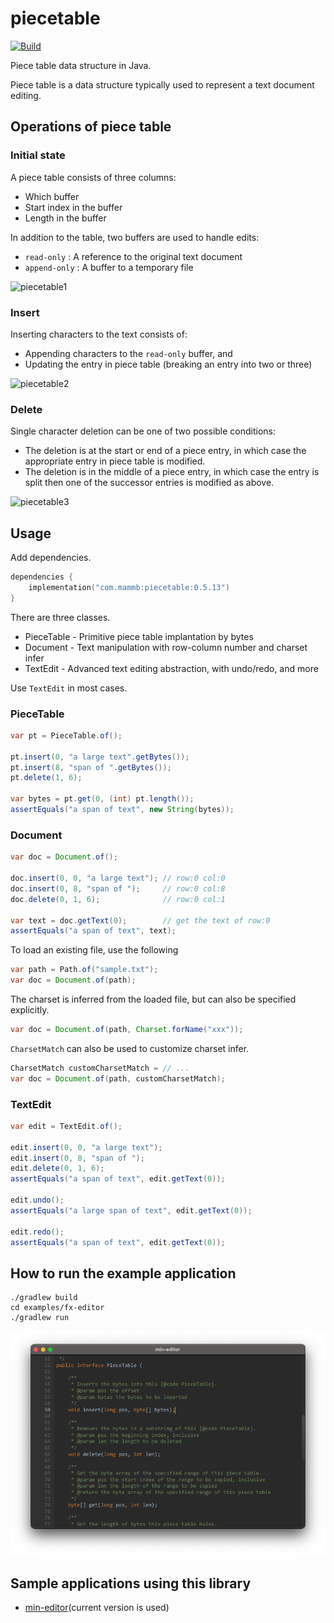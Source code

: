 # piecetable

[![Build](https://github.com/naotsugu/piecetable/actions/workflows/gradle-build.yml/badge.svg)](https://github.com/naotsugu/jpa-fluent-query/actions/workflows/gradle-build.yml)


Piece table data structure in Java.

Piece table is a data structure typically used to represent a text document editing.


## Operations of piece table

### Initial state

A piece table consists of three columns:

* Which buffer
* Start index in the buffer
* Length in the buffer

In addition to the table, two buffers are used to handle edits:

* `read-only` : A reference to the original text document
* `append-only` : A buffer to a temporary file

![piecetable1](docs/images/piecetable1.png)


### Insert

Inserting characters to the text consists of:

* Appending characters to the `read-only` buffer, and
* Updating the entry in piece table (breaking an entry into two or three)


![piecetable2](docs/images/piecetable2.png)

### Delete

Single character deletion can be one of two possible conditions:

* The deletion is at the start or end of a piece entry, in which case the appropriate entry in piece table is modified.
* The deletion is in the middle of a piece entry, in which case the entry is split then one of the successor entries is modified as above.

![piecetable3](docs/images/piecetable3.png)


## Usage

Add dependencies.

```kotlin
dependencies {
    implementation("com.mammb:piecetable:0.5.13")
}
```

There are three classes.

- PieceTable - Primitive piece table implantation by bytes
- Document - Text manipulation with row-column number and charset infer
- TextEdit - Advanced text editing abstraction, with undo/redo, and more

Use `TextEdit` in most cases.


### PieceTable

```java
var pt = PieceTable.of();

pt.insert(0, "a large text".getBytes());
pt.insert(8, "span of ".getBytes());
pt.delete(1, 6);

var bytes = pt.get(0, (int) pt.length());
assertEquals("a span of text", new String(bytes));
```


### Document

```java
var doc = Document.of();

doc.insert(0, 0, "a large text"); // row:0 col:0
doc.insert(0, 8, "span of ");     // row:0 col:8
doc.delete(0, 1, 6);              // row:0 col:1

var text = doc.getText(0);        // get the text of row:0
assertEquals("a span of text", text);
```


To load an existing file, use the following

```java
var path = Path.of("sample.txt");
var doc = Document.of(path);
```


The charset is inferred from the loaded file, but can also be specified explicitly.

```java
var doc = Document.of(path, Charset.forName("xxx"));
```

`CharsetMatch` can also be used to customize charset infer.

```java
CharsetMatch customCharsetMatch = // ...
var doc = Document.of(path, customCharsetMatch);
```

### TextEdit

```java
var edit = TextEdit.of();

edit.insert(0, 0, "a large text");
edit.insert(0, 8, "span of ");
edit.delete(0, 1, 6);
assertEquals("a span of text", edit.getText(0));

edit.undo();
assertEquals("a large span of text", edit.getText(0));

edit.redo();
assertEquals("a span of text", edit.getText(0));
```


## How to run the example application

```shell
./gradlew build
cd examples/fx-editor
./gradlew run
```

![screenshot-example](docs/images/screenshot-1.png)

## Sample applications using this library

* [min-editor](https://github.com/naotsugu/min-editor)(current version is used)

